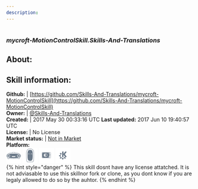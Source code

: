 ```yaml
---  
description:   
---  
```

#   
### _mycroft-MotionControlSkill.Skills-And-Translations_  
## About:  


## Skill information:  
**Github:** | [https://github.com/Skills-And-Translations/mycroft-MotionControlSkill](https://github.com/Skills-And-Translations/mycroft-MotionControlSkill)  
**Owner:** | [@Skills-And-Translations](https://github.com/Skills-And-Translations)  
**Created:** | 2017 May 30 00:33:16 UTC  **Last updated:** 2017 Jun 10 19:40:57 UTC  
**License:** | No License  
**Market status:** | [Not in Market](https://market.mycroft.ai/skill/)  
**Platform:**  
 ![](../.gitbook/assets/mark-1-icon.png)  ![](../.gitbook/assets/mark-2-icon.png)  ![](../.gitbook/assets/picroft-icon.png)  ![](../.gitbook/assets/kde.png)   
{% hint style="danger" %}
This skill dosnt have any license attatched. It is not adviasable to use this skillnor fork or clone, as you dont know if you are legaly allowed to do so by the auhtor.
{% endhint %}
